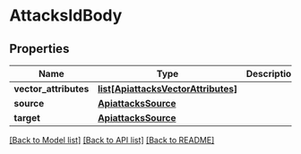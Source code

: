# AttacksIdBody

## Properties
Name | Type | Description | Notes
------------ | ------------- | ------------- | -------------
**vector_attributes** | [**list[ApiattacksVectorAttributes]**](ApiattacksVectorAttributes.md) |  | [optional] 
**source** | [**ApiattacksSource**](ApiattacksSource.md) |  | [optional] 
**target** | [**ApiattacksSource**](ApiattacksSource.md) |  | [optional] 

[[Back to Model list]](../README.md#documentation-for-models) [[Back to API list]](../README.md#documentation-for-api-endpoints) [[Back to README]](../README.md)

